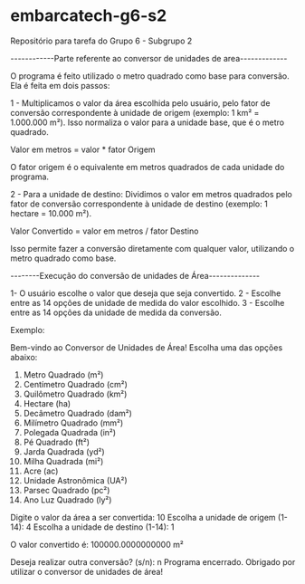 # embarcatech-g6-s2
Repositório para tarefa do Grupo 6 - Subgrupo 2

------------Parte referente ao conversor de unidades de area-------------

O programa é feito utilizado o metro quadrado como base para conversão. Ela é feita em dois passos:

1 - Multiplicamos o valor da área escolhida pelo usuário, pelo fator de conversão correspondente à unidade de origem (exemplo: 1 km² = 1.000.000 m²). Isso normaliza o valor para a unidade base, que é o metro quadrado.

Valor em metros = valor * fator Origem

O fator origem é o equivalente em metros quadrados de cada unidade do programa.

2 - Para a unidade de destino: Dividimos o valor em metros quadrados pelo fator de conversão correspondente à unidade de destino (exemplo: 1 hectare = 10.000 m²).

Valor Convertido = valor em metros / fator Destino

Isso permite fazer a conversão diretamente com qualquer valor, utilizando o metro quadrado como base.

--------Execução do conversão de unidades de Área--------------

1- O usuário escolhe o valor que deseja que seja convertido.
2 - Escolhe entre as 14 opções de unidade de medida do valor escolhido.
3 - Escolhe entre as 14 opções da unidade de medida da conversão.

Exemplo:

Bem-vindo ao Conversor de Unidades de Área!
Escolha uma das opções abaixo:
1. Metro Quadrado (m²)
2. Centímetro Quadrado (cm²)
3. Quilômetro Quadrado (km²)
4. Hectare (ha)
5. Decâmetro Quadrado (dam²)
6. Milímetro Quadrado (mm²)
7. Polegada Quadrada (in²)
8. Pé Quadrado (ft²)
9. Jarda Quadrada (yd²)
10. Milha Quadrada (mi²)
11. Acre (ac)
12. Unidade Astronômica (UA²)
13. Parsec Quadrado (pc²)
14. Ano Luz Quadrado (ly²)

Digite o valor da área a ser convertida: 10 
Escolha a unidade de origem (1-14): 4
Escolha a unidade de destino (1-14): 1

O valor convertido é: 100000.0000000000 m²

Deseja realizar outra conversão? (s/n): n
Programa encerrado. Obrigado por utilizar o conversor de unidades de área!


